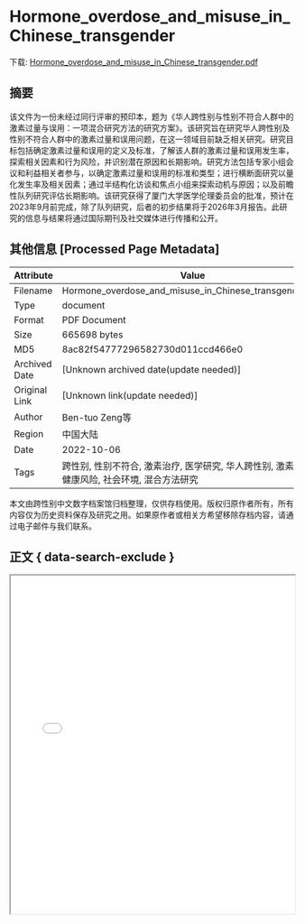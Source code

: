 # Hormone_overdose_and_misuse_in_Chinese_transgender

<!-- tcd_download_link -->
下载: [Hormone_overdose_and_misuse_in_Chinese_transgender.pdf](Hormone_overdose_and_misuse_in_Chinese_transgender.pdf)
<!-- tcd_download_link_end -->

## 摘要

<!-- tcd_abstract -->
该文件为一份未经过同行评审的预印本，题为《华人跨性别与性别不符合人群中的激素过量与误用：一项混合研究方法的研究方案》。该研究旨在研究华人跨性别及性别不符合人群中的激素过量和误用问题，在这一领域目前缺乏相关研究。研究目标包括确定激素过量和误用的定义及标准，了解该人群的激素过量和误用发生率，探索相关因素和行为风险，并识别潜在原因和长期影响。研究方法包括专家小组会议和利益相关者参与，以确定激素过量和误用的标准和类型；进行横断面研究以量化发生率及相关因素；通过半结构化访谈和焦点小组来探索动机与原因；以及前瞻性队列研究评估长期影响。该研究获得了厦门大学医学伦理委员会的批准，预计在2023年9月前完成，除了队列研究，后者的初步结果将于2026年3月报告。此研究的信息与结果将通过国际期刊及社交媒体进行传播和公开。

<!-- tcd_abstract_end -->

## 其他信息 [Processed Page Metadata]

| Attribute       | Value                                  |
|-----------------|----------------------------------------|
| Filename        | Hormone_overdose_and_misuse_in_Chinese_transgender.pdf                             |
| Type            | document                                 |
| Format          | PDF Document                               |
| Size            | 665698 bytes                           |
| MD5             | 8ac82f54777296582730d011ccd466e0                                  |
| Archived Date   | [Unknown archived date(update needed)]                             |
| Original Link   | [Unknown link(update needed)]                         |
| Author          | Ben-tuo Zeng等                               |
| Region          | 中国大陆                               |
| Date            | 2022-10-06                                 |
| Tags            | 跨性别, 性别不符合, 激素治疗, 医学研究, 华人跨性别, 激素过量, 健康风险, 社会环境, 混合方法研究                                 |

本文由跨性别中文数字档案馆归档整理，仅供存档使用。版权归原作者所有，所有内容仅为历史资料保存及研究之用。如果原作者或相关方希望移除存档内容，请通过电子邮件与我们联系。

## 正文 { data-search-exclude }

<!-- tcd_main_text -->
<iframe src="../Hormone_overdose_and_misuse_in_Chinese_transgender.pdf" width="100%" height="600px">
    <p>无法显示PDF，请下载查看。</p>
</iframe>
<!-- tcd_main_text_end -->

